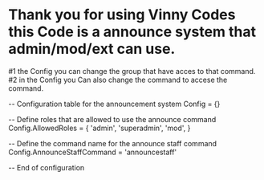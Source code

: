 # Thank you for using Vinny Codes this Code is a announce system that admin/mod/ext can use.


#1 the Config you can change the group that have acces to that command.
#2 in the Config you Can also change the command to accese the command.


-- Configuration table for the announcement system
Config = {}

-- Define roles that are allowed to use the announce command
Config.AllowedRoles = {
    'admin',
    'superadmin',
    'mod',
}

-- Define the command name for the announce staff command
Config.AnnounceStaffCommand = 'announcestaff'

-- End of configuration


